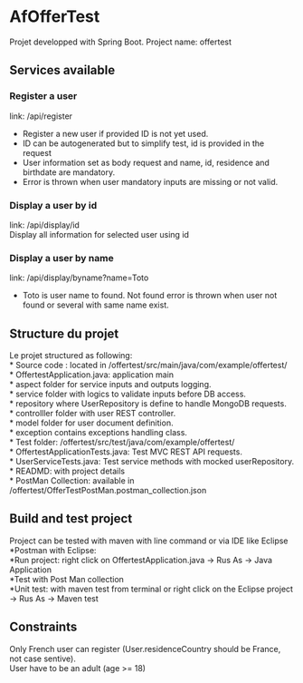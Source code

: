 # AfOfferTest

Projet developped with Spring Boot.
Project name: offertest

## Services available
### Register a user
link: /api/register  
* Register a new user if provided ID is not yet used.  
* ID can be autogenerated but to simplify test, id is provided in the request  
* User information set as body request and name, id, residence and birthdate are mandatory.  
* Error is thrown when user mandatory inputs are missing or not valid.  

### Display a user by id
link: /api/display/id  
Display all information for selected user using id 

### Display a user by name
link: /api/display/byname?name=Toto  
* Toto is user name to found. Not found error is thrown when user not found or several with same name exist.

## Structure du projet 
Le projet structured as following:  
    * Source code : located in /offertest/src/main/java/com/example/offertest/  
		* OffertestApplication.java: application main  
        * aspect folder for service inputs and outputs logging.  
        * service folder with logics to validate inputs before DB access.  
        * repository where UserRepository is define to handle MongoDB requests.  
		* controlller folder with user REST controller.  
		* model folder for user document definition.  
		* exception contains exceptions handling class.  
	* Test folder: /offertest/src/test/java/com/example/offertest/  
		* OffertestApplicationTests.java: Test MVC REST API requests.  
		* UserServiceTests.java: Test service methods with mocked userRepository.  
    * READMD: with project details  
    * PostMan Collection: available in /offertest/OfferTestPostMan.postman_collection.json  

## Build and test project  
Project can be tested with maven with line command or via IDE like Eclipse  
	*Postman with Eclipse:  
		*Run project: right click on OffertestApplication.java -> Rus As -> Java Application  
		*Test with Post Man collection  
	*Unit test: with maven test from terminal or right click on the Eclipse project -> Rus As -> Maven test  
  
## Constraints
Only French user can register (User.residenceCountry should be France, not case sentive).  
User have to be an adult (age >= 18)  

